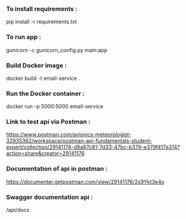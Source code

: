 ### To install requirements :
pip install -r requirements.txt 
### To run app : 
gunicorn -c gunicorn_config.py main:app
### Build Docker image : 
docker build -t email-service .
### Run the Docker container : 
docker run -p 5000:5000 email-service
### Link to test api via Postman :
https://www.postman.com/avionics-meteorologist-32935362/workspace/postman-api-fundamentals-student-expert/collection/29141176-d8a87c81-7d33-47bc-b379-e379f417a314?action=share&creator=29141176
### Documentation of api in postman :
https://documenter.getpostman.com/view/29141176/2s9Ykt3e4o
### Swagger documentation api :
/api/docs

